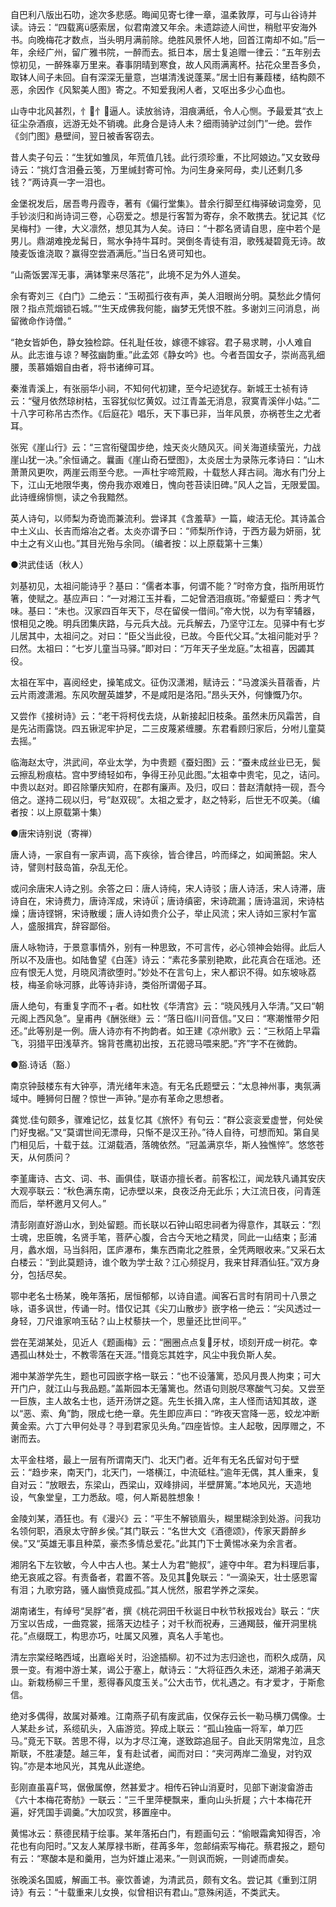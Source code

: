 <!-- { "loadSidebar": true } -->
自巴利八版出石叻，途次多悲感。晦闻见寄七律一章，温柔敦厚，可与山谷诗并读。诗云：“四载离感索居，似君南渡又年余。未遗踪迹人间世，稍慰平安海外书。向晚梅花才数点，当头明月满前除。绝胜风景怀人地，回首江南却不如。”后一年，余经广州，留广雅书院，一醉而去。抵日本，居士复追赠一律云：“五年别去惊初见，一醉殊辜万里来。春事阴晴到寒食，故人风雨满离杯。拈花众里吾多负，取钵人间子未回。自有深深无量意，岂堪清浅说蓬莱。”居士旧有蒹葭楼，结构颇不恶，余因作《风絮美人图》寄之。不知爱我闲人者，又呕出多少心血也。

山寺中北风甚烈，忄忄逼人。读放翁诗，泪痕满纸，令人心恻。予最爱其“衣上征尘杂酒痕，远游无处不销魂。此身合是诗人未？细雨骑驴过剑门”一绝。尝作《剑门图》悬壁间，翌日被香客窃去。

昔人卖子句云：“生犹如雏凤，年荒值几钱。此行须珍重，不比阿娘边。”又女致母诗云：“挑灯含泪叠云笺，万里缄封寄可怜。为问生身亲阿母，卖儿还剩几多钱？”两诗真一字一泪也。

金堡祝发后，居吾粤丹霞寺，著有《偏行堂集》。昔余行脚至红梅驿破词龛旁，见手钞淡归和尚诗词三卷，心窃爱之。想是行客暂为寄存，余不敢携去。犹记其《忆吴梅村》一律，大义凛然，想见其为人矣。诗曰：“十郡名贤请自思，座中若个是男儿。鼎湖难挽龙髯日，鸳水争持牛耳时。哭倒冬青徒有泪，歌残凝碧竟无诗。故陵麦饭谁浇取？赢得空尝酒满卮。”当日名贤可知也。

“山斋饭罢浑无事，满钵擎来尽落花”，此境不足为外人道矣。

余有寄刘三《白门》二绝云：“玉砌孤行夜有声，美人泪眼尚分明。莫愁此夕情何限？指点荒烟锁石城。”“生天成佛我何能，幽梦无凭恨不胜。多谢刘三问消息，尚留微命作诗僧。”

“艳女皆妒色，静女独检踪。任礼耻任妆，嫁德不嫁容。君子易求聘，小人难自从。此志谁与谅？琴弦幽韵重。”此孟郊《静女吟》也。今者吾国女子，崇尚高乳细腰，羡慕婚姻自由者，将书诸绅可耳。

秦淮青溪上，有张丽华小祠，不知何代初建，至今圮迹犹存。新城王士祯有诗云：“璧月依然琼树枯，玉容犹似忆黄奴。过江青盖无消息，寂寞青溪伴小姑。”二十八字可称吊古杰作。《后庭花》唱乐，天下事已非，当年风景，亦祸苍生之尤者耳。

张宪《崖山行》云：“三宫衔璧国步绝，烛天炎火随风灭。间关海道续萤光，力战崖山犹一决。”余恒诵之。曩画《崖山奇石壁图》，太炎居士为录陈元孝诗曰：“山木萧萧风更吹，两崖云雨至今悲。一声杜宇啼荒殿，十载愁人拜古祠。海水有门分上下，江山无地限华夷，傍舟我亦艰难日，愧向苍苔读旧碑。”风人之旨，无限爱国。此诗缠绵悱恻，读之令我黯然。

英人诗句，以师梨为奇诡而兼流利。尝译其《含羞草》一篇，峻洁无伦。其诗盖合中土义山、长吉而熔冶之者。太炎亦谓予曰：“师梨所作诗，于西方最为妍丽，犹中土之有义山也。”其目光殆与余同。（编者按：以上原载第十三集）



●洪武佳话（秋人）

刘基初见，太祖问能诗乎？基曰：“儒者本事，何谓不能？”时帝方食，指所用斑竹箸，使赋之。基应声曰：“一对湘江玉并看，二妃曾洒泪痕斑。”帝颦蹙曰：秀才气味。基曰：“未也。汉家四百年天下，尽在留侯一借间。”帝大悦，以为有宰辅器，恨相见之晚。明兵团集庆路，与元兵大战。元兵解去，乃坚守江左。见驿中有七岁儿居其中，太祖问之。对曰：“臣父当此役，已故。今臣代父耳。”太祖问能对乎？曰然。太祖曰：“七岁儿童当马驿。”即对曰：“万年天子坐龙庭。”太祖喜，因蠲其役。

太祖在军中，喜阅经史，操笔成文。征伪汉潇湘，赋诗云：“马渡溪头苜蓿香，片云片雨渡潇湘。东风吹醒英雄梦，不是咸阳是洛阳。”昂头天外，何慷慨乃尔。

又尝作《接树诗》云：“老干将柯伐去烧，从新接起旧枝条。虽然未历风霜苦，自是先沾雨露饶。四五锹泥牢护足，二三皮蔑紧缠腰。东君看顾归家后，分咐儿童莫去摇。”

临海赵太守，洪武间，卒业太学，为中贵题《蚕妇图》云：“蚕未成丝业已无，鬓云擦乱粉痕枯。宫中罗绮轻如布，争得王孙见此图。”太祖幸中贵宅，见之，诘问。中贵以赵对。即召除肇庆知府，在郡有廉声。及归，叹曰：昔赵清献持一砚，吾今倍之。遂持二砚以归，号“赵双砚”。太祖之爱才，赵之特彩，后世无不叹美。（编者按：以上原载第十集）



●唐宋诗别说（寄禅）

唐人诗，一家自有一家声调，高下疾徐，皆合律吕，吟而绎之，如闻箫韶。宋人诗，譬则村鼓岛笛，杂乱无伦。

或问余唐宋人诗之别。余答之曰：唐人诗纯，宋人诗驳；唐人诗活，宋人诗滞，唐诗自在，宋诗费力，唐诗浑成，宋诗；唐诗缜密，宋诗疏漏；唐诗温润，宋诗枯燥；唐诗铿锵，宋诗散缓；唐人诗如贵介公子，举止风流；宋人诗如三家村乍富人，盛服揖宾，辞容鄙俗。

唐人咏物诗，于景意事情外，别有一种思致，不可言传，必心领神会始得。此后人所以不及唐也。如陆鲁望《白莲》诗云：“素花多蒙别艳欺，此花真合在瑶池。还应有恨无人觉，月晓风清欲堕时。”妙处不在言句上，宋人都识不得。如东坡咏荔枝，梅圣俞咏河豚，此等诗非诗，类俗所谓偈子耳。

唐人绝句，有重复字而不┰者。如杜牧《华清宫》云：“晓风残月入华清。”又曰“朝元阁上西风急”。皇甫冉《酬张继》云：“落日临川问音信。”又曰：“寒潮惟带夕阳还。”此等别是一例。唐人诗亦有不拘韵者。如王建《凉州歌》云：“三秋陌上早霜飞，羽猎平田浅草齐。锦背苍鹰初出按，五花骢马喂来肥。”齐”字不在微韵。



●豁诗话（豁）

南京钟鼓楼东有大钟亭，清光绪年末造。有无名氏题壁云：“太息神州事，夷氛满域中。睡狮何日醒？惊世一声钟。”是亦有革命之思想者。

龚觉佳句颇多，骤难记忆，兹复忆其《旅怀》有句云：“群公衮衮爱虚誉，何处侯门好曳裾。”又“莫谓世间无漂母，只惭不是汉王孙。”待人自待，可想而知。第自吴门相见后，十载于兹。江湖载酒，落魄依然。“冠盖满京华，斯人独憔悴”。悠悠苍天，从何质问？

李堇庸诗、古文、词、书、画俱佳，联语亦擅长者。前客松江，闻龙轶凡诵其安庆大观亭联云：“秋色满东南，记赤壁以来，良夜泛舟无此乐；大江流日夜，问青莲而后，举杯邀月又何人。”

清彭刚直好游山水，到处留题。而长联以石钟山昭忠祠者为得意作，其联云：“烈士魂，忠臣魄，名贤手笔，菩萨心腹，合古今天地之精灵，同此一山结束；彭浦月，蠡水烟，马当斜阳，匡庐瀑布，集东西南北之胜景，全凭两眼收来。”又采石太白楼云：“到此莫题诗，谁个敢为学士敌？江心频捉月，我来甘拜酒仙狂。”双方身分，包括尽矣。

鄂中老名士杨某，晚年落拓，居恒郁郁，以诗自遣。闻客石言时有阴司十八景之咏，语多讽世，传诵一时。惜仅记其《尖刀山散步》嵌字格一绝云：“尖风透过一身轻，刀尺谁家响玉砧？山上杖藜扶一个，思量还比世间平。”

尝在芜湖某处，见近人《题画梅》云：“圈圈点点复牙杖，顷刻开成一树花。幸遇孤山林处士，不教零落在天涯。”惜竟忘其姓字，风尘中我负斯人矣。

湘中某游学先生，题也可园嵌字格一联云：“也不设藩篱，恐风月畏人拘束；可大开门户，就江山与我品题。”盖斯园本无藩篱也。然语句则脱尽寒酸气习矣。又尝至一巨族，主人故名士也，适开汤饼之筵。先生长揖入席，主人怪而诘知其故，遂以“恶、索、角”韵，限成七绝一章。先生即应声曰：“昨夜天宫降一恶，蛟龙冲断黄金索。六丁六甲何处寻？寻到君家见头角。”四座皆惊。主人起敬，因厚赠之，不谢而去。

太平金柱塔，最上一层有所谓南天门、北天门者。近年有无名氏留对句于壁云：“趋步来，南天门，北天门，一塔横江，中流砥柱。”逾年无偶，其人重来，复自对云：“放眼去，东梁山，西梁山，双峰排闼，半壁屏篱。”本地风光，天造地设，气象堂皇，工力悉敌。噫，何人斯曷胜想象！

金陵刘某，酒狂也。有《漫兴》云：“平生不解锁眉头，糊里糊涂到处游。问我功名领何职，酒泉太守醉乡侯。”其门联云：“名世大文《酒德颂》，传家天爵醉乡侯。”又“英雄无事且种菜，豪杰多情总爱花。”此其门下士黄惕冰亲为余言者。

湘阴名下左钦敏，今人中古人也。某士人为君“鲍叔”，遽夺中年。君为料理后事，绝无哀戚之容。有责备者，君置不答。及见其免联云：“一滴染天，壮士感恩甯有泪；九歌穷路，骚人幽愤竟成孤。”其人恍然，服君学养之深矣。

湖南诸生，有绰号“吴脬”者，撰《桃花洞田千秋诞日中秋节秋报戏台》联云：“庆万宝以告成，一曲霓裳，摇落天边桂子；对千秋而祝寿，三通羯鼓，催开洞里桃花。”点缀既工，构思亦巧，吐属又风雅，真名人手笔也。

清左宗棠经略西域，出嘉峪关时，沿途插柳。初不过为志归途也，而积久成荫，风景一变。有湘中游士某，谒公于塞上，献诗云：“大将征西久未还，湖湘子弟满天山。新栽杨柳三千里，惹得春风度玉关。”公大击节，优礼遇之。有才爱才，于斯愈信。

绝对多偶得，故属对綦难。江南燕子矶有废武庙，仅保存云长一勒马横刀偶像。士人某赴乡试，系缆矶头，入庙游览。猝成上联云：“孤山独庙一将军，单刀匹马。”竟无下联。苦思不得，以为才尽江淹，遂致踪追屈子。自此天阴常鬼泣，且念斯联，不胜凄楚。越三年，复有赴试者，闻而对曰：“夹河两岸二渔叟，对钓双钩。”亦是本地风光，其鬼从此遂绝。

彭刚直虽喜骂，倨傲属僚，然甚爱才。相传石钟山消夏时，见部下谢浚畲游击《六十本梅花寄舫》一联云：“三千里萍梗飘来，重向山头折屣；六十本梅花开遍，好凭国手调羹。”大加叹赏，移置座中。

黄惕冰云：蔡德民精于绘事。某年落拓白门，有题画句云：“偷眼霜禽知得否，冷花也有向阳时。”又友人某厚禄书断，荏苒多年，忽邮绢索写梅花。蔡君报之，题句有云：“寒酸本是和羹用，岂为奸雄止渴来。”一则讽而婉，一则谑而虐矣。

张晚溪名国威，解画工书。豪饮善谑，为清武员，颇有文名。尝记其《重到江阴诗》有云：“十载重来儿女换，似曾相识有君山。”意殊闲适，不类武夫。

